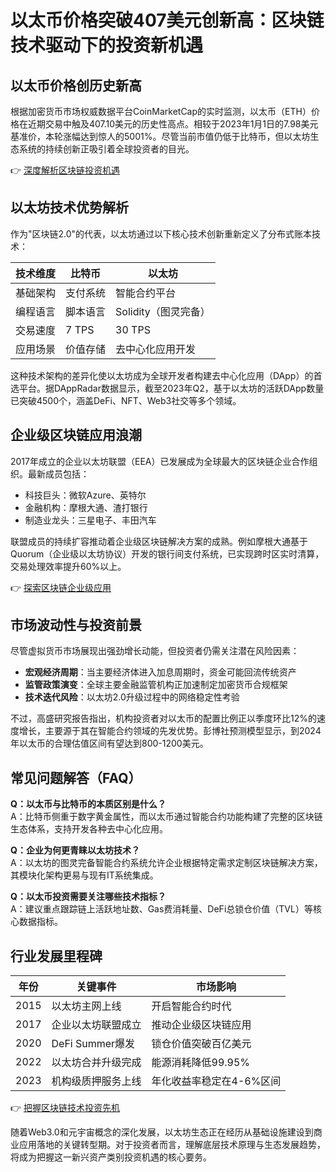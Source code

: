 # 以太币价格突破407美元创新高：区块链技术驱动下的投资新机遇

## 以太币价格创历史新高

根据加密货币市场权威数据平台CoinMarketCap的实时监测，以太币（ETH）价格在近期交易中触及407.10美元的历史性高点。相较于2023年1月1日的7.98美元基准价，本轮涨幅达到惊人的5001%。尽管当前市值仍低于比特币，但以太坊生态系统的持续创新正吸引着全球投资者的目光。

👉 [深度解析区块链投资机遇](https://bit.ly/okx_welcome)

## 以太坊技术优势解析

作为"区块链2.0"的代表，以太坊通过以下核心技术创新重新定义了分布式账本技术：

| 技术维度       | 比特币               | 以太坊               |
|----------------|----------------------|----------------------|
| 基础架构       | 支付系统             | 智能合约平台         |
| 编程语言       | 脚本语言             | Solidity（图灵完备） |
| 交易速度       | 7 TPS                | 30 TPS               |
| 应用场景       | 价值存储             | 去中心化应用开发     |

这种技术架构的差异化使以太坊成为全球开发者构建去中心化应用（DApp）的首选平台。据DAppRadar数据显示，截至2023年Q2，基于以太坊的活跃DApp数量已突破4500个，涵盖DeFi、NFT、Web3社交等多个领域。

## 企业级区块链应用浪潮

2017年成立的企业以太坊联盟（EEA）已发展成为全球最大的区块链企业合作组织。最新成员包括：

- 科技巨头：微软Azure、英特尔
- 金融机构：摩根大通、渣打银行
- 制造业龙头：三星电子、丰田汽车

联盟成员的持续扩容推动着企业级区块链解决方案的成熟。例如摩根大通基于Quorum（企业级以太坊协议）开发的银行间支付系统，已实现跨时区实时清算，交易处理效率提升60%以上。

👉 [探索区块链企业级应用](https://bit.ly/okx_welcome)

## 市场波动性与投资前景

尽管虚拟货币市场展现出强劲增长动能，但投资者仍需关注潜在风险因素：

- **宏观经济周期**：当主要经济体进入加息周期时，资金可能回流传统资产
- **监管政策演变**：全球主要金融监管机构正加速制定加密货币合规框架
- **技术迭代风险**：以太坊2.0升级过程中的网络稳定性考验

不过，高盛研究报告指出，机构投资者对以太币的配置比例正以季度环比12%的速度增长，主要源于其在智能合约领域的先发优势。彭博社预测模型显示，到2024年以太币的合理估值区间有望达到800-1200美元。

## 常见问题解答（FAQ）

**Q：以太币与比特币的本质区别是什么？**  
A：比特币侧重于数字黄金属性，而以太币通过智能合约功能构建了完整的区块链生态体系，支持开发各种去中心化应用。

**Q：企业为何更青睐以太坊技术？**  
A：以太坊的图灵完备智能合约系统允许企业根据特定需求定制区块链解决方案，其模块化架构更易与现有IT系统集成。

**Q：以太币投资需要关注哪些技术指标？**  
A：建议重点跟踪链上活跃地址数、Gas费消耗量、DeFi总锁仓价值（TVL）等核心数据指标。

## 行业发展里程碑

| 年份   | 关键事件                           | 市场影响                     |
|--------|------------------------------------|------------------------------|
| 2015   | 以太坊主网上线                     | 开启智能合约时代             |
| 2017   | 企业以太坊联盟成立                 | 推动企业级区块链应用         |
| 2020   | DeFi Summer爆发                    | 锁仓价值突破百亿美元         |
| 2022   | 以太坊合并升级完成                 | 能源消耗降低99.95%           |
| 2023   | 机构级质押服务上线                 | 年化收益率稳定在4-6%区间     |

👉 [把握区块链技术投资先机](https://bit.ly/okx_welcome)

随着Web3.0和元宇宙概念的深化发展，以太坊生态正在经历从基础设施建设到商业应用落地的关键转型期。对于投资者而言，理解底层技术原理与生态发展趋势，将成为把握这一新兴资产类别投资机遇的核心要务。